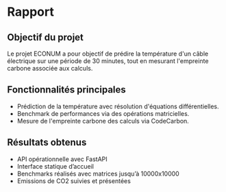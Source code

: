 # Rapport

## Objectif du projet

Le projet ECONUM a pour objectif de prédire la température d'un câble électrique sur une période de 30 minutes, tout en mesurant l'empreinte carbone associée aux calculs.

## Fonctionnalités principales

- Prédiction de la température avec résolution d'équations différentielles.
- Benchmark de performances via des opérations matricielles.
- Mesure de l'empreinte carbone des calculs via CodeCarbon.

## Résultats obtenus

- API opérationnelle avec FastAPI
- Interface statique d’accueil
- Benchmarks réalisés avec matrices jusqu’à 10000x10000
- Emissions de CO2 suivies et présentées
